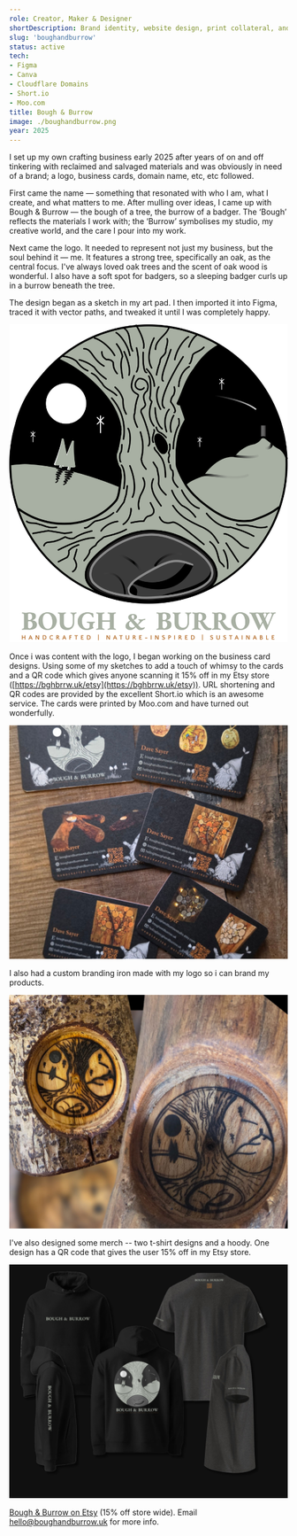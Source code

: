 ```yaml
---
role: Creator, Maker & Designer
shortDescription: Brand identity, website design, print collateral, and product photography for a handmade eco-craft business I founded. This project showcases my ability to create a consistent, warm, and sustainable brand experience across digital and physical mediums.
slug: 'boughandburrow'
status: active
tech:
- Figma
- Canva
- Cloudflare Domains
- Short.io
- Moo.com
title: Bough & Burrow
image: ./boughandburrow.png
year: 2025
---
```


I set up my own crafting business early 2025 after years of on and off tinkering with reclaimed and salvaged materials and was obviously in need of a brand; a logo, business cards, domain name, etc, etc followed.

First came the name — something that resonated with who I am, what I create, and what matters to me. After mulling over ideas, I came up with Bough & Burrow — the bough of a tree, the burrow of a badger. The ‘Bough’ reflects the materials I work with; the ‘Burrow’ symbolises my studio, my creative world, and the care I pour into my work.

Next came the logo. It needed to represent not just my business, but the soul behind it — me. It features a strong tree, specifically an oak, as the central focus. I've always loved oak trees and the scent of oak wood is wonderful. I also have a soft spot for badgers, so a sleeping badger curls up in a burrow beneath the tree.

The design began as a sketch in my art pad. I then imported it into Figma, traced it with vector paths, and tweaked it until I was completely happy.

![Bough and Burrow Logo](./bghbrrwlogo.png)

Once i was content with the logo, I began working on the business card designs. Using some of my sketches to add a touch of whimsy to the cards and a QR code which gives anyone scanning it 15% off in my Etsy store ([https://bghbrrw.uk/etsy](https://bghbrrw.uk/etsy)). URL shortening and QR codes are provided by the excellent Short.io which is an awesome service. The cards were printed by Moo.com and have turned out wonderfully.

![Business Cards](./bghbrrwbizcards.jpg)

I also had a custom branding iron made with my logo so i can brand my products.

![Branded!](./bghbrrw-branded.jpg)

I've also designed some merch -- two t-shirt designs and a hoody. One design has a QR code that gives the user 15% off in my Etsy store.

![Merchandise](./bghbrrw-merch.jpg)

[Bough & Burrow on Etsy](https://bghbrrw.uk/etsy) (15% off store wide). Email <a href="mailto:hello@boughandburrow.uk">hello@boughandburrow.uk</a> for more info.
